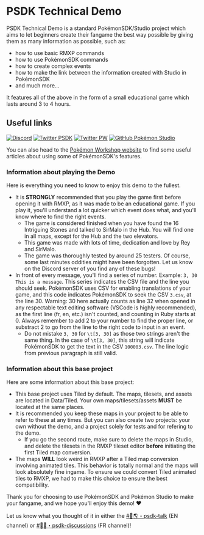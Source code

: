 # PSDK Technical Demo
PSDK Technical Demo is a standard PokémonSDK/Studio project which aims to let beginners create their fangame the best way possible by giving them as many information as possible, such as:
- how to use basic RMXP commands
- how to use PokémonSDK commands
- how to create complex events
- how to make the link between the information created with Studio in PokémonSDK
- and much more...

It features all of the above in the form of a small educational game which lasts around 3 to 4 hours.

## Useful links
[![Discord](https://img.shields.io/discord/143824995867557888.svg?logo=discord&colorB=728ADA&label=Discord)](https://discord.gg/0noB0gBDd91B8pMk)
[![Twitter PSDK](https://img.shields.io/twitter/follow/PokemonSDK?label=Twitter%20PSDK&logoColor=%23333333&style=social)](https://twitter.com/PokemonSDK)
[![Twitter PW](https://img.shields.io/twitter/follow/PokemonWorkshop?label=Twitter%20PW&logoColor=%23333333&style=social)](https://twitter.com/PokemonWorkshop)
[![GitHub Pokémon Studio](https://img.shields.io/badge/Powered_by-Pokémon_Studio-6562f8?style=flat&logo=github&labelColor=1d1c22)]((https://github.com/PokemonWorkshop/PokemonStudio))

You can also head to the [Pokémon Workshop website](https://pokemonworkshop.com/) to find some useful articles about using some of PokémonSDK's features.

### Information about playing the Demo
Here is everything you need to know to enjoy this demo to the fullest.
- It is **STRONGLY** recommended that you play the game first before opening it with RMXP, as it was made to be an educational game. If you play it, you'll understand a lot quicker which event does what, and you'll know where to find the right events.
  - The game is considered finished when you have found the 16 Intriguing Stones and talked to SirMalo in the Hub. You will find one in all maps, except for the Hub and the two elevators.
  - This game was made with lots of time, dedication and love by Rey and SirMalo.
  - The game was thoroughly tested by around 25 testers. Of course, some last minutes oddities might have been forgotten. Let us know on the Discord server of you find any of these bugs!
- In front of every message, you'll find a series of number. Example: `3, 30 This is a message`. This series indicates the CSV file and the line you should seek. PokémonSDK uses CSV for enabling translations of your game, and this code indicates PokémonSDK to seek the CSV `3.csv`, at the line 30. Warning: 30 here actually counts as line 32 when opened in any respectable text editing software (VSCode is highly recommended), as the first line (fr, en, etc.) isn't counted, and counting in Ruby starts at 0. Always remember to add 2 to your number to find the proper line, or substract 2 to go from the line to the right code to input in an event.
  - Do not mistake `3, 30` for `\t[3, 30]` as those two strings aren't the same thing. In the case of `\t[3, 30]`, this string will indicate PokémonSDK to get the text in the CSV `100003.csv`. The line logic from previous paragraph is still valid.

### Information about this base project
Here are some information about this base project:
- This base project uses Tiled by default. The maps, tilesets, and assets are located in Data/Tiled. Your own maps/tilesets/assets **MUST** be located at the same places.
- It is recommended you keep these maps in your project to be able to refer to these at any times. But you can also create two projects: your own without the demo, and a project solely for tests and for refering to the demo.
  - If you go the second route, make sure to delete the maps in Studio, and delete the tilesets in the RMXP tileset editor **before** initiating the first Tiled map conversion.
- The maps **WILL** look weird in RMXP after a Tiled map conversion involving animated tiles. This behavior is totally normal and the maps will look absolutely fine ingame. To ensure we could convert Tiled animated tiles to RMXP, we had to make this choice to ensure the best compatibility.

Thank you for choosing to use PokémonSDK and Pokémon Studio to make your fangame, and we hope you'll enjoy this demo! ❤

Let us know what you thought of it in either the [#💬🌎・psdk-talk](https://ptb.discord.com/channels/143824995867557888/520273477144412171) (EN channel) or [#💬🥖・psdk-discussions](https://ptb.discord.com/channels/143824995867557888/360856242111119360) (FR channel)!

